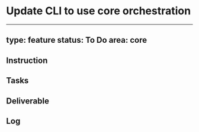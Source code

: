 # Update CLI to use core orchestration

---
type: feature
status: To Do
area: core
---


## Instruction

## Tasks

## Deliverable

## Log
